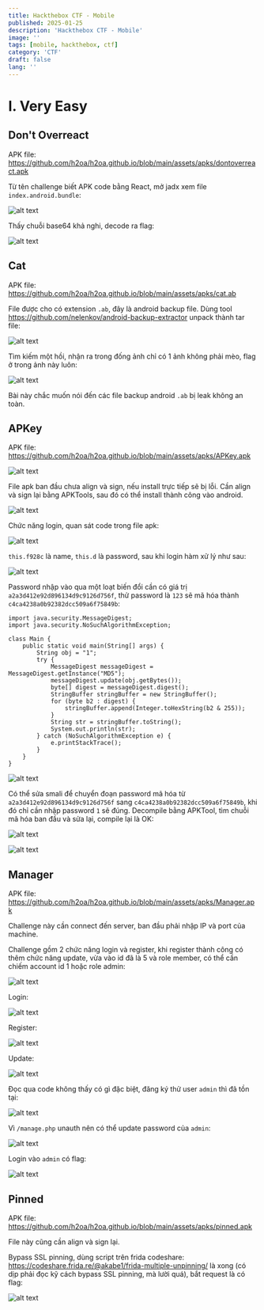 ```yaml
---
title: Hackthebox CTF - Mobile
published: 2025-01-25
description: 'Hackthebox CTF - Mobile'
image: ''
tags: [mobile, hackthebox, ctf]
category: 'CTF'
draft: false 
lang: ''
---
```


# I. Very Easy

## Don't Overreact

APK file: https://github.com/h2oa/h2oa.github.io/blob/main/assets/apks/dontoverreact.apk

Từ tên challenge biết APK code bằng React, mở jadx xem file `index.android.bundle`:

![alt text](images/{B7255B28-6157-47A9-AB10-00964A056A18}.png)

Thấy chuỗi base64 khả nghi, decode ra flag:

![alt text](images/{2FC71F0A-25C3-4BDE-B50A-22A53039144C}.png)

## Cat

APK file: https://github.com/h2oa/h2oa.github.io/blob/main/assets/apks/cat.ab

File được cho có extension `.ab`, đây là android backup file. Dùng tool https://github.com/nelenkov/android-backup-extractor unpack thành tar file:

![alt text](images/{B6C15A9F-30F7-4A74-A757-7B43A46A38BB}.png)

Tìm kiếm một hồi, nhận ra trong đống ảnh chỉ có 1 ảnh không phải mèo, flag ở trong ảnh này luôn:

![alt text](images/{CBCFEB1B-8F18-41CC-8E21-DEBD06F0DD35}.png)

Bài này chắc muốn nói đến các file backup android `.ab` bị leak không an toàn.

## APKey

APK file: https://github.com/h2oa/h2oa.github.io/blob/main/assets/apks/APKey.apk

![alt text](images/{3DC81E59-BDAC-487C-86C3-CE75E08E1F51}.png)

File apk ban đầu chưa align và sign, nếu install trực tiếp sẽ bị lỗi. Cần align và sign lại bằng APKTools, sau đó có thể install thành công vào android.

![alt text](images/{8F34D0D8-E1D2-4AFA-AF2C-587091E153C1}.png)

Chức năng login, quan sát code trong file apk:

![alt text](images/{99DC2505-7C45-46C1-9248-C1A4FDC48559}.png)

`this.f928c` là name, `this.d` là password, sau khi login hàm xử lý như sau:

![alt text](images/{BD11A9BF-F2F4-420C-8E22-A38815CA4AE1}.png)

Password nhập vào qua một loạt biến đổi cần có giá trị `a2a3d412e92d896134d9c9126d756f`, thử password là `123` sẽ mã hóa thành `c4ca4238a0b92382dcc509a6f75849b`:

```
import java.security.MessageDigest;
import java.security.NoSuchAlgorithmException;

class Main {
    public static void main(String[] args) {
        String obj = "1";
        try {
            MessageDigest messageDigest = MessageDigest.getInstance("MD5");
            messageDigest.update(obj.getBytes());
            byte[] digest = messageDigest.digest();
            StringBuffer stringBuffer = new StringBuffer();
            for (byte b2 : digest) {
                stringBuffer.append(Integer.toHexString(b2 & 255));
            }
            String str = stringBuffer.toString();
            System.out.println(str);
        } catch (NoSuchAlgorithmException e) {
            e.printStackTrace();
        }
    }
}
```

![alt text](images/{6915DF77-BB86-4FE2-902F-E0C746904EE1}.png)

Có thể sửa smali để chuyển đoạn password mã hóa từ `a2a3d412e92d896134d9c9126d756f` sang `c4ca4238a0b92382dcc509a6f75849b`, khi đó chỉ cần nhập password `1` sẽ đúng. Decompile bằng APKTool, tìm chuỗi mã hóa ban đầu và sửa lại, compile lại là OK:

![alt text](images/{A073467B-92AF-4C8F-B658-1D57B342D24C}.png)

![alt text](images/{A149003B-4EAB-404B-84BD-93AF134F837C}.png)

## Manager

APK file: https://github.com/h2oa/h2oa.github.io/blob/main/assets/apks/Manager.apk

Challenge này cần connect đến server, ban đầu phải nhập IP và port của machine.

Challenge gồm 2 chức năng login và register, khi register thành công có thêm chức năng update, vừa vào id đã là 5 và role member, có thể cần chiếm account id 1 hoặc role admin:

![alt text](images/{157E4380-CAE1-4293-AE88-DA565F01D4FE}.png)

Login:

![alt text](images/{41D5D571-1A83-4332-9211-479FF68AAD21}.png)

Register:

![alt text](images/{1E6B9B1D-C773-48B8-A57C-97542B43F3AB}.png)

Update:

![alt text](images/{18CCB5BF-06BD-4446-85B3-8C92C0D71379}.png)

Đọc qua code không thấy có gì đặc biệt, đăng ký thử user `admin` thì đã tồn tại:

![alt text](images/{5B5307C0-2835-4699-8C1E-09F85B7B0F47}.png)

Vì `/manage.php` unauth nên có thể update password của `admin`:

![alt text](images/{A5CF5556-3FBA-48D6-B744-E71C6420307C}.png)

Login vào `admin` có flag:

![alt text](images/{0CDA44C8-128A-4D70-9ACC-058E252BDC54}.png)

## Pinned

APK file: https://github.com/h2oa/h2oa.github.io/blob/main/assets/apks/pinned.apk

File này cũng cần align và sign lại.

Bypass SSL pinning, dùng script trên frida codeshare: https://codeshare.frida.re/@akabe1/frida-multiple-unpinning/ là xong (có dịp phải đọc kỹ cách bypass SSL pinning, mà lười quá), bắt request là có flag:

![alt text](images/{5796346C-DC39-4862-B73E-6B29494A28CD}.png)